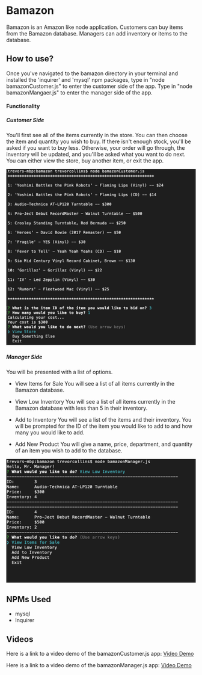 # Bamazon

Bamazon is an Amazon like node application. Customers can buy items from the Bamazon database. Managers can add inventory or items to the database.

## How to use?

Once you've navigated to the bamazon directory in your terminal and installed the 'inquirer' and 'mysql' npm packages, type in "node bamazonCustomer.js" to enter the customer side of the app. Type in "node bamazonMangaer.js" to enter the manager side of the app.

#### Functionality

##### Customer Side

You'll first see all of the items currently in the store. You can then choose the item and quantity you wish to buy. If there isn't enough stock, you'll be asked if you want to buy less. Otherwise, your order will go through, the inventory will be updated, and you'll be asked what you want to do next. You can either view the store, buy another item, or exit the app.

![Bamazon Customer](./images/customer.png)

##### Manager Side

You will be presented with a list of options.

* View Items for Sale
  You will see a list of all items currently in the Bamazon database.

* View Low Inventory
  You will see a list of all items currently in the Bamazon database with less than 5 in their inventory.

* Add to Inventory
  You will see a list of the items and their inventory. You will be prompted for the ID of the item you would like to add to and how many you would like to add.

* Add New Product
  You will give a name, price, department, and quantity of an item you wish to add to the database.
  
![Bamazon Manager](./images/manager.png)

## NPMs Used

* mysql
* Inquirer

## Videos

Here is a link to a video demo of the bamazonCustomer.js app:
[Video Demo](https://youtu.be/p0Ax_tnOBqA)

Here is a link to a video demo of the bamazonManager.js app:
[Video Demo](https://youtu.be/0Kz7qRyciEU)
